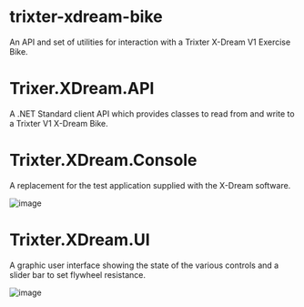 # trixter-xdream-bike
An API and set of utilities for interaction with a Trixter X-Dream V1 Exercise Bike.


# Trixer.XDream.API

A .NET Standard client API which provides classes to read from and write to a Trixter V1 X-Dream Bike.

# Trixter.XDream.Console

A replacement for the test application supplied with the X-Dream software.

![image](https://user-images.githubusercontent.com/29954900/143327269-294438e2-16b4-476b-881d-7cdc1987ddbf.png)


# Trixter.XDream.UI

A graphic user interface showing the state of the various controls and a slider bar to set flywheel resistance.

![image](https://user-images.githubusercontent.com/29954900/143326620-ad0fee19-470d-40f7-bc22-0e2e5e2d902a.png)

